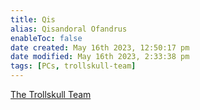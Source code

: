 ```yaml
---
title: Qis
alias: Qisandoral Ofandrus
enableToc: false
date created: May 16th 2023, 12:50:17 pm
date modified: May 16th 2023, 2:33:38 pm
tags: [PCs, trollskull-team]
---
```

[The Trollskull Team](The%20Trollskull%20Team.md)

